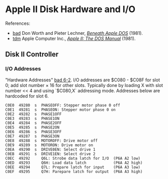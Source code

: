 Apple II Disk Hardware and I/O
==============================

References:
- [bad] Don Worth and Pieter Lechner, [_Beneath Apple DOS_][bad] (1981).
- [tdm] Apple Computer Inc., [_Apple II: The DOS Manual_][tdm] (1981).


Disk II Controller
------------------

### I/O Addresses

"Hardware Addresses" [bad 6-2]. I/O addresses are $C080 - $C08F for
slot 0; add slot number × 16 for other slots. Typically done by
loading X with slot number << 4 and using `$C080,X` addressing mode.
Addresses below are hardcoded for slot 6.

    C0E0  49280  s  PHASEOFF: Stepper motor phase 0 off
    C0E1  49281  s  PHASEON: Stepper motor phase 0 on
    C0E2  49282  s  PHASE1OFF
    C0E3  49283  s  PHASE1ON
    C0E4  49284  s  PHASE2OFF
    C0E5  49285  s  PHASE2ON
    C0E6  49286  s  PHASE3OFF
    C0E7  49287  s  PHASE3ON
    C0E8  49288  s  MOTOROFF: Drive motor off
    C0E9  49289  s  MOTORON: Drive motor on
    C0EA  49290  s  DRIVE0EN: Select drive 1
    C0EB  49291  s  DRIVE1EN: Select drive 2
    C0EC  49292     Q6L: Strobe data latch for I/O  (P6A A2 low)
    C0ED  49293     Q6H: Load data latch            (P6A A2 high)
    C0EE  49294     Q7L: Prepare latch for input    (P6A A3 low)
    C0EF  49295     Q7H: Parepare latch for output  (P6A A3 high)



<!-------------------------------------------------------------------->
[bad]: https://archive.org/details/Beneath_Apple_DOS_OCR/page/n2/mode/1up
[tdm]: https://archive.org/stream/The_DOS_Manual_HQ#page/n3/mode/1up
[bad 6-2]: https://archive.org/stream/Beneath_Apple_DOS_OCR#page/n62/mode/1up
